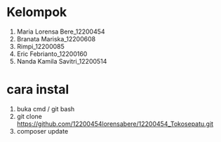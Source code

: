 # Kelompok
1. Maria Lorensa Bere_12200454
2. Branata Mariska_12200608
3. Rimpi_12200085
4. Eric Febrianto_12200160
5. Nanda Kamila Savitri_12200514
# cara instal
1. buka cmd / git bash
2. git clone https://github.com/12200454lorensabere/12200454_Tokosepatu.git
3. composer update 
